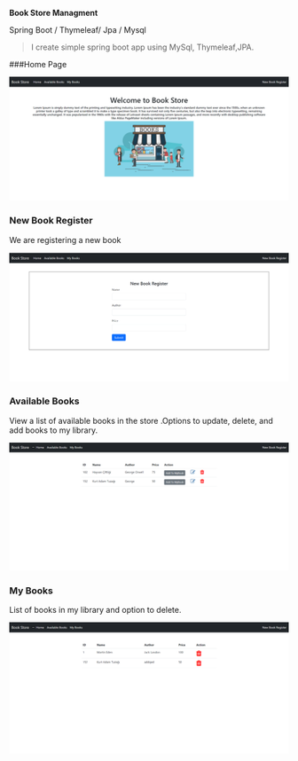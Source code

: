 **Book Store Managment**

Spring Boot / Thymeleaf/ Jpa / Mysql

>I create simple spring boot app using MySql, Thymeleaf,JPA.

###Home Page

![](src/main/resources/static/image/home.png)

### New Book Register 
We are registering a new book
 
![](src/main/resources/static/image/register.png)

### Available Books
View a list of available books in the store .Options to update, delete, and add books to my library.

![](src/main/resources/static/image/available.png)

### My Books
List of books in my library and option to delete.

![](src/main/resources/static/image/mybooks.png)